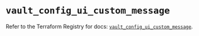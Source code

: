 # `vault_config_ui_custom_message`

Refer to the Terraform Registry for docs: [`vault_config_ui_custom_message`](https://registry.terraform.io/providers/hashicorp/vault/4.1.0/docs/resources/config_ui_custom_message).
